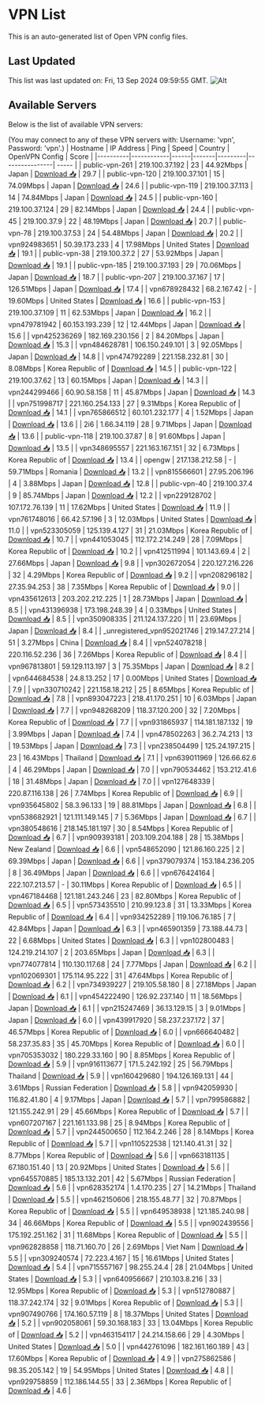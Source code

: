 # VPN List

This is an auto-generated list of Open VPN config files.

## Last Updated

This list was last updated on: Fri, 13 Sep 2024 09:59:55 GMT.
![Alt](https://repobeats.axiom.co/api/embed/186b98318ef1479477931607c1ad7d823f12451f.svg "Repobeats analytics image")

## Available Servers

Below is the list of available VPN servers:

(You may connect to any of these VPN servers with: Username: 'vpn', Password: 'vpn'.)
| Hostname | IP Address | Ping | Speed | Country | OpenVPN Config | Score |
|----------|------------|------|-------|---------|----------------| ----- |
| public-vpn-261 | 219.100.37.192 | 23 | 44.92Mbps | Japan | [Download 📥](./configs/server_0_JP.ovpn) | 29.7 |
| public-vpn-120 | 219.100.37.101 | 15 | 74.09Mbps | Japan | [Download 📥](./configs/server_1_JP.ovpn) | 24.6 |
| public-vpn-119 | 219.100.37.113 | 14 | 74.84Mbps | Japan | [Download 📥](./configs/server_2_JP.ovpn) | 24.5 |
| public-vpn-160 | 219.100.37.124 | 29 | 82.14Mbps | Japan | [Download 📥](./configs/server_3_JP.ovpn) | 24.4 |
| public-vpn-45 | 219.100.37.9 | 22 | 48.19Mbps | Japan | [Download 📥](./configs/server_4_JP.ovpn) | 20.7 |
| public-vpn-78 | 219.100.37.53 | 24 | 54.48Mbps | Japan | [Download 📥](./configs/server_5_JP.ovpn) | 20.2 |
| vpn924983651 | 50.39.173.233 | 4 | 17.98Mbps | United States | [Download 📥](./configs/server_6_US.ovpn) | 19.1 |
| public-vpn-38 | 219.100.37.2 | 27 | 53.92Mbps | Japan | [Download 📥](./configs/server_7_JP.ovpn) | 19.1 |
| public-vpn-185 | 219.100.37.193 | 29 | 70.06Mbps | Japan | [Download 📥](./configs/server_8_JP.ovpn) | 18.7 |
| public-vpn-207 | 219.100.37.167 | 17 | 126.51Mbps | Japan | [Download 📥](./configs/server_9_JP.ovpn) | 17.4 |
| vpn678928432 | 68.2.167.42 | - | 19.60Mbps | United States | [Download 📥](./configs/server_10_US.ovpn) | 16.6 |
| public-vpn-153 | 219.100.37.109 | 11 | 62.53Mbps | Japan | [Download 📥](./configs/server_11_JP.ovpn) | 16.2 |
| vpn479781942 | 60.153.193.239 | 12 | 12.44Mbps | Japan | [Download 📥](./configs/server_12_JP.ovpn) | 15.6 |
| vpn425236269 | 182.169.230.156 | 2 | 84.20Mbps | Japan | [Download 📥](./configs/server_13_JP.ovpn) | 15.3 |
| vpn484628781 | 106.150.249.101 | 3 | 92.05Mbps | Japan | [Download 📥](./configs/server_14_JP.ovpn) | 14.8 |
| vpn474792289 | 221.158.232.81 | 30 | 8.08Mbps | Korea Republic of | [Download 📥](./configs/server_15_KR.ovpn) | 14.5 |
| public-vpn-122 | 219.100.37.62 | 13 | 60.15Mbps | Japan | [Download 📥](./configs/server_16_JP.ovpn) | 14.3 |
| vpn244299466 | 60.90.58.158 | 11 | 45.87Mbps | Japan | [Download 📥](./configs/server_17_JP.ovpn) | 14.3 |
| vpn751998717 | 221.160.254.133 | 27 | 9.31Mbps | Korea Republic of | [Download 📥](./configs/server_18_KR.ovpn) | 14.1 |
| vpn765866512 | 60.101.232.177 | 4 | 1.52Mbps | Japan | [Download 📥](./configs/server_19_JP.ovpn) | 13.6 |
| 2i6 | 1.66.34.119 | 28 | 9.71Mbps | Japan | [Download 📥](./configs/server_20_JP.ovpn) | 13.6 |
| public-vpn-118 | 219.100.37.87 | 8 | 91.60Mbps | Japan | [Download 📥](./configs/server_21_JP.ovpn) | 13.5 |
| vpn348695557 | 221.163.167.151 | 32 | 6.73Mbps | Korea Republic of | [Download 📥](./configs/server_22_KR.ovpn) | 13.4 |
| opengw | 217.138.212.58 | - | 59.71Mbps | Romania | [Download 📥](./configs/server_23_RO.ovpn) | 13.2 |
| vpn815566601 | 27.95.206.196 | 4 | 3.88Mbps | Japan | [Download 📥](./configs/server_24_JP.ovpn) | 12.8 |
| public-vpn-40 | 219.100.37.4 | 9 | 85.74Mbps | Japan | [Download 📥](./configs/server_25_JP.ovpn) | 12.2 |
| vpn229128702 | 107.172.76.139 | 11 | 17.62Mbps | United States | [Download 📥](./configs/server_26_US.ovpn) | 11.9 |
| vpn761748016 | 66.42.57.196 | 3 | 12.03Mbps | United States | [Download 📥](./configs/server_27_US.ovpn) | 11.0 |
| vpn523305059 | 125.139.4.127 | 31 | 21.03Mbps | Korea Republic of | [Download 📥](./configs/server_28_KR.ovpn) | 10.7 |
| vpn441053045 | 112.172.214.249 | 28 | 7.09Mbps | Korea Republic of | [Download 📥](./configs/server_29_KR.ovpn) | 10.2 |
| vpn412511994 | 101.143.69.4 | 2 | 27.66Mbps | Japan | [Download 📥](./configs/server_30_JP.ovpn) | 9.8 |
| vpn302672054 | 220.127.216.226 | 32 | 4.29Mbps | Korea Republic of | [Download 📥](./configs/server_31_KR.ovpn) | 9.2 |
| vpn208296182 | 27.35.94.253 | 38 | 7.35Mbps | Korea Republic of | [Download 📥](./configs/server_32_KR.ovpn) | 9.0 |
| vpn435612613 | 203.202.212.225 | 1 | 28.73Mbps | Japan | [Download 📥](./configs/server_33_JP.ovpn) | 8.5 |
| vpn431396938 | 173.198.248.39 | 4 | 0.33Mbps | United States | [Download 📥](./configs/server_34_US.ovpn) | 8.5 |
| vpn350908335 | 211.124.137.220 | 11 | 23.69Mbps | Japan | [Download 📥](./configs/server_35_JP.ovpn) | 8.4 |
| _unregistered_vpn952021746 | 219.147.27.214 | 51 | 3.27Mbps | China | [Download 📥](./configs/server_36_CN.ovpn) | 8.4 |
| vpn524078218 | 220.116.52.236 | 36 | 7.26Mbps | Korea Republic of | [Download 📥](./configs/server_37_KR.ovpn) | 8.4 |
| vpn967813801 | 59.129.113.197 | 3 | 75.35Mbps | Japan | [Download 📥](./configs/server_38_JP.ovpn) | 8.2 |
| vpn644684538 | 24.8.13.252 | 17 | 0.00Mbps | United States | [Download 📥](./configs/server_39_US.ovpn) | 7.9 |
| vpn330710242 | 221.158.18.212 | 25 | 8.65Mbps | Korea Republic of | [Download 📥](./configs/server_40_KR.ovpn) | 7.8 |
| vpn893047223 | 218.41.170.251 | 10 | 6.03Mbps | Japan | [Download 📥](./configs/server_41_JP.ovpn) | 7.7 |
| vpn948268209 | 118.37.120.200 | 32 | 7.20Mbps | Korea Republic of | [Download 📥](./configs/server_42_KR.ovpn) | 7.7 |
| vpn931865937 | 114.181.187.132 | 19 | 3.99Mbps | Japan | [Download 📥](./configs/server_43_JP.ovpn) | 7.4 |
| vpn478502263 | 36.2.74.213 | 13 | 19.53Mbps | Japan | [Download 📥](./configs/server_44_JP.ovpn) | 7.3 |
| vpn238504499 | 125.24.197.215 | 23 | 16.43Mbps | Thailand | [Download 📥](./configs/server_45_TH.ovpn) | 7.1 |
| vpn639011969 | 126.66.62.6 | 4 | 46.29Mbps | Japan | [Download 📥](./configs/server_46_JP.ovpn) | 7.0 |
| vpn790534462 | 153.212.41.6 | 18 | 31.48Mbps | Japan | [Download 📥](./configs/server_47_JP.ovpn) | 7.0 |
| vpn127648339 | 220.87.116.138 | 26 | 7.74Mbps | Korea Republic of | [Download 📥](./configs/server_48_KR.ovpn) | 6.9 |
| vpn935645802 | 58.3.96.133 | 19 | 88.81Mbps | Japan | [Download 📥](./configs/server_49_JP.ovpn) | 6.8 |
| vpn538682921 | 121.111.149.145 | 7 | 5.36Mbps | Japan | [Download 📥](./configs/server_50_JP.ovpn) | 6.7 |
| vpn380548616 | 218.145.181.197 | 30 | 8.54Mbps | Korea Republic of | [Download 📥](./configs/server_51_KR.ovpn) | 6.7 |
| vpn909393181 | 203.109.204.188 | 28 | 15.38Mbps | New Zealand | [Download 📥](./configs/server_52_NZ.ovpn) | 6.6 |
| vpn548652090 | 121.86.160.225 | 2 | 69.39Mbps | Japan | [Download 📥](./configs/server_53_JP.ovpn) | 6.6 |
| vpn379079374 | 153.184.236.205 | 8 | 36.49Mbps | Japan | [Download 📥](./configs/server_54_JP.ovpn) | 6.6 |
| vpn676424164 | 222.107.213.57 | - | 30.11Mbps | Korea Republic of | [Download 📥](./configs/server_55_KR.ovpn) | 6.5 |
| vpn467184468 | 121.181.243.246 | 23 | 82.80Mbps | Korea Republic of | [Download 📥](./configs/server_56_KR.ovpn) | 6.5 |
| vpn573435510 | 210.99.123.8 | 31 | 13.33Mbps | Korea Republic of | [Download 📥](./configs/server_57_KR.ovpn) | 6.4 |
| vpn934252289 | 119.106.76.185 | 7 | 42.84Mbps | Japan | [Download 📥](./configs/server_58_JP.ovpn) | 6.3 |
| vpn465901359 | 73.188.44.73 | 22 | 6.68Mbps | United States | [Download 📥](./configs/server_59_US.ovpn) | 6.3 |
| vpn102800483 | 124.219.214.107 | 2 | 203.65Mbps | Japan | [Download 📥](./configs/server_60_JP.ovpn) | 6.3 |
| vpn774077814 | 110.130.117.68 | 24 | 7.77Mbps | Japan | [Download 📥](./configs/server_61_JP.ovpn) | 6.2 |
| vpn102069301 | 175.114.95.222 | 31 | 47.64Mbps | Korea Republic of | [Download 📥](./configs/server_62_KR.ovpn) | 6.2 |
| vpn734939227 | 219.105.58.180 | 8 | 27.18Mbps | Japan | [Download 📥](./configs/server_63_JP.ovpn) | 6.1 |
| vpn454222490 | 126.92.237.140 | 11 | 18.56Mbps | Japan | [Download 📥](./configs/server_64_JP.ovpn) | 6.1 |
| vpn215247469 | 36.13.129.15 | 3 | 9.01Mbps | Japan | [Download 📥](./configs/server_65_JP.ovpn) | 6.0 |
| vpn439917920 | 58.237.237.172 | 37 | 46.57Mbps | Korea Republic of | [Download 📥](./configs/server_66_KR.ovpn) | 6.0 |
| vpn666640482 | 58.237.35.83 | 35 | 45.70Mbps | Korea Republic of | [Download 📥](./configs/server_67_KR.ovpn) | 6.0 |
| vpn705353032 | 180.229.33.160 | 90 | 8.85Mbps | Korea Republic of | [Download 📥](./configs/server_68_KR.ovpn) | 5.9 |
| vpn916113677 | 171.5.242.192 | 25 | 56.79Mbps | Thailand | [Download 📥](./configs/server_69_TH.ovpn) | 5.9 |
| vpn160429680 | 194.126.169.131 | 44 | 3.61Mbps | Russian Federation | [Download 📥](./configs/server_70_RU.ovpn) | 5.8 |
| vpn942059930 | 116.82.41.80 | 4 | 9.17Mbps | Japan | [Download 📥](./configs/server_71_JP.ovpn) | 5.7 |
| vpn799586882 | 121.155.242.91 | 29 | 45.66Mbps | Korea Republic of | [Download 📥](./configs/server_72_KR.ovpn) | 5.7 |
| vpn607207167 | 221.161.133.98 | 25 | 8.94Mbps | Korea Republic of | [Download 📥](./configs/server_73_KR.ovpn) | 5.7 |
| vpn244500650 | 112.164.2.246 | 28 | 8.14Mbps | Korea Republic of | [Download 📥](./configs/server_74_KR.ovpn) | 5.7 |
| vpn110522538 | 121.140.41.31 | 32 | 8.77Mbps | Korea Republic of | [Download 📥](./configs/server_75_KR.ovpn) | 5.6 |
| vpn663181135 | 67.180.151.40 | 13 | 20.92Mbps | United States | [Download 📥](./configs/server_76_US.ovpn) | 5.6 |
| vpn645570885 | 185.13.132.201 | 42 | 5.67Mbps | Russian Federation | [Download 📥](./configs/server_77_RU.ovpn) | 5.6 |
| vpn628352174 | 1.4.170.235 | 27 | 14.21Mbps | Thailand | [Download 📥](./configs/server_78_TH.ovpn) | 5.5 |
| vpn462150606 | 218.155.48.77 | 32 | 70.87Mbps | Korea Republic of | [Download 📥](./configs/server_79_KR.ovpn) | 5.5 |
| vpn649538938 | 121.185.240.98 | 34 | 46.66Mbps | Korea Republic of | [Download 📥](./configs/server_80_KR.ovpn) | 5.5 |
| vpn902439556 | 175.192.251.162 | 31 | 11.68Mbps | Korea Republic of | [Download 📥](./configs/server_81_KR.ovpn) | 5.5 |
| vpn962828858 | 118.71.160.70 | 26 | 2.69Mbps | Viet Nam | [Download 📥](./configs/server_82_VN.ovpn) | 5.5 |
| vpn309240574 | 72.223.4.167 | 15 | 16.61Mbps | United States | [Download 📥](./configs/server_83_US.ovpn) | 5.4 |
| vpn715557167 | 98.255.24.4 | 28 | 21.04Mbps | United States | [Download 📥](./configs/server_84_US.ovpn) | 5.3 |
| vpn640956667 | 210.103.8.216 | 33 | 12.95Mbps | Korea Republic of | [Download 📥](./configs/server_85_KR.ovpn) | 5.3 |
| vpn512780887 | 118.37.242.174 | 32 | 9.01Mbps | Korea Republic of | [Download 📥](./configs/server_86_KR.ovpn) | 5.3 |
| vpn907490766 | 174.160.57.119 | 8 | 18.37Mbps | United States | [Download 📥](./configs/server_87_US.ovpn) | 5.2 |
| vpn902058061 | 59.30.168.183 | 33 | 13.04Mbps | Korea Republic of | [Download 📥](./configs/server_88_KR.ovpn) | 5.2 |
| vpn463154117 | 24.214.158.66 | 29 | 4.30Mbps | United States | [Download 📥](./configs/server_89_US.ovpn) | 5.0 |
| vpn442761096 | 182.161.160.189 | 43 | 17.60Mbps | Korea Republic of | [Download 📥](./configs/server_90_KR.ovpn) | 4.9 |
| vpn275862586 | 98.35.205.142 | 19 | 54.95Mbps | United States | [Download 📥](./configs/server_91_US.ovpn) | 4.8 |
| vpn929758859 | 112.186.144.55 | 33 | 2.36Mbps | Korea Republic of | [Download 📥](./configs/server_92_KR.ovpn) | 4.6 |
